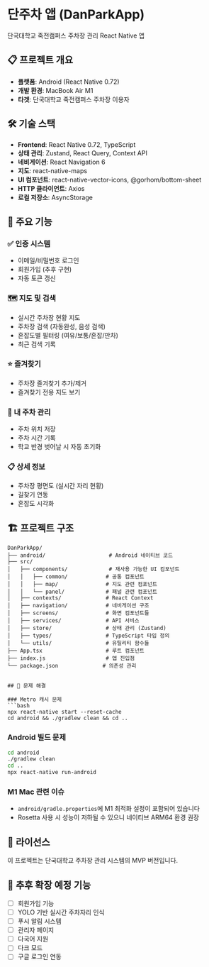 # 단주차 앱 (DanParkApp)

단국대학교 죽전캠퍼스 주차장 관리 React Native 앱

## 📋 프로젝트 개요

- **플랫폼**: Android (React Native 0.72)
- **개발 환경**: MacBook Air M1
- **타겟**: 단국대학교 죽전캠퍼스 주차장 이용자

## 🛠 기술 스택

- **Frontend**: React Native 0.72, TypeScript
- **상태 관리**: Zustand, React Query, Context API
- **네비게이션**: React Navigation 6
- **지도**: react-native-maps
- **UI 컴포넌트**: react-native-vector-icons, @gorhom/bottom-sheet
- **HTTP 클라이언트**: Axios
- **로컬 저장소**: AsyncStorage


## 📱 주요 기능

### ✅ 인증 시스템
- 이메일/비밀번호 로그인
- 회원가입 (추후 구현)
- 자동 토큰 갱신

### 🗺 지도 및 검색
- 실시간 주차장 현황 지도
- 주차장 검색 (자동완성, 음성 검색)
- 혼잡도별 필터링 (여유/보통/혼잡/만차)
- 최근 검색 기록

### ⭐ 즐겨찾기
- 주차장 즐겨찾기 추가/제거
- 즐겨찾기 전용 지도 보기

### 🚗 내 주차 관리
- 주차 위치 저장
- 주차 시간 기록
- 학교 반경 벗어날 시 자동 초기화

### 📋 상세 정보
- 주차장 평면도 (실시간 자리 현황)
- 길찾기 연동
- 혼잡도 시각화

## 🏗 프로젝트 구조

```
DanParkApp/
├── android/                    # Android 네이티브 코드
├── src/
│   ├── components/             # 재사용 가능한 UI 컴포넌트
│   │   ├── common/            # 공통 컴포넌트
│   │   ├── map/               # 지도 관련 컴포넌트
│   │   └── panel/             # 패널 관련 컴포넌트
│   ├── contexts/              # React Context
│   ├── navigation/            # 네비게이션 구조
│   ├── screens/               # 화면 컴포넌트들
│   ├── services/              # API 서비스
│   ├── store/                 # 상태 관리 (Zustand)
│   ├── types/                 # TypeScript 타입 정의
│   └── utils/                 # 유틸리티 함수들
├── App.tsx                    # 루트 컴포넌트
├── index.js                   # 앱 진입점
└── package.json              # 의존성 관리


## 🐛 문제 해결

### Metro 캐시 문제
```bash
npx react-native start --reset-cache
cd android && ./gradlew clean && cd ..
```

### Android 빌드 문제
```bash
cd android
./gradlew clean
cd ..
npx react-native run-android
```

### M1 Mac 관련 이슈
- `android/gradle.properties`에 M1 최적화 설정이 포함되어 있습니다
- Rosetta 사용 시 성능이 저하될 수 있으니 네이티브 ARM64 환경 권장

## 📄 라이선스

이 프로젝트는 단국대학교 주차장 관리 시스템의 MVP 버전입니다.

## 🔄 추후 확장 예정 기능

- [ ] 회원가입 기능
- [ ] YOLO 기반 실시간 주차자리 인식
- [ ] 푸시 알림 시스템
- [ ] 관리자 페이지
- [ ] 다국어 지원
- [ ] 다크 모드
- [ ] 구글 로그인 연동